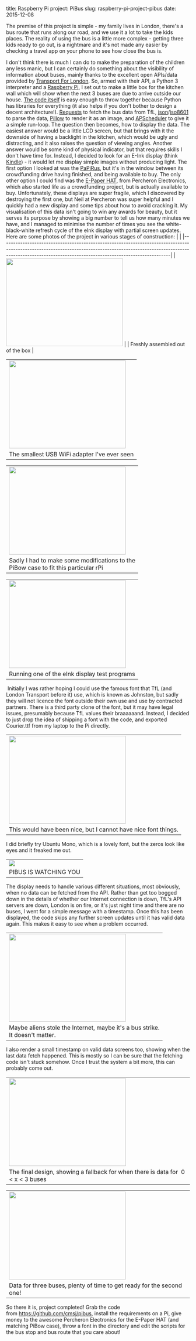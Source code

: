 title: Raspberry Pi project: PiBus
slug: raspberry-pi-project-pibus
date: 2015-12-08


The premise of this project is simple - my family lives in London, there's a bus route that runs along our road, and we use it a lot to take the kids places.
The reality of using the bus is a little more complex - getting three kids ready to go out, is a nightmare and it's not made any easier by checking a travel app on your phone to see how close the bus is.

I don't think there is much I can do to make the preparation of the children any less manic, but I can certainly do something about the visibility of information about buses, mainly thanks to the excellent open APIs/data provided by [Transport For London](https://tfl.gov.uk/info-for/open-data-users/).
So, armed with their API, a Python 3 interpreter and a [Raspberry Pi](https://www.raspberrypi.org/), I set out to make a little box for the kitchen wall which will show when the next 3 buses are due to arrive outside our house.
[The code itself](https://github.com/cmsj/pibus) is easy enough to throw together because Python has libraries for everything (it also helps if you don't bother to design a decent architecture!). [Requests](http://docs.python-requests.org/en/latest/) to fetch the bus data from TfL, [json](https://docs.python.org/3/library/json.html)/[iso8601](https://pypi.python.org/pypi/iso8601) to parse the data, [Pillow](https://python-pillow.github.io/) to render it as an image, and [APScheduler](https://apscheduler.readthedocs.org/en/latest/) to give it a simple run-loop.
The question then becomes, how to display the data. The easiest answer would be a little LCD screen, but that brings with it the downside of having a backlight in the kitchen, which would be ugly and distracting, and it also raises the question of viewing angles. Another answer would be some kind of physical indicator, but that requires skills I don't have time for. Instead, I decided to look for an E-Ink display (think [Kindle](https://kindle.amazon.com/)) - it would let me display simple images without producing light.
The first option I looked at was the [PaPiRus](https://www.kickstarter.com/projects/pisupply/papirus-the-epaper-screen-hat-for-your-raspberry-p), but it's in the window between its crowdfunding drive having finished, and being available to buy. The only other option I could find was the [E-Paper HAT](http://www.percheron-electronics.uk/shop/e-paper-hat/), from Percheron Electronics, which also started life as a crowdfunding project, but is actually available to buy.
Unfortunately, these displays are super fragile, which I discovered by destroying the first one, but Neil at Percheron was super helpful and I quickly had a new display and some tips about how to avoid cracking it.
My visualisation of this data isn't going to win any awards for beauty, but it serves its purpose by showing a big number to tell us how many minutes we have, and I managed to minimise the number of times you see the white-black-white refresh cycle of the eInk display with partial screen updates.
Here are some photos of the project in various stages of construction:
|                                                                                                                                                                                                                                    |
|------------------------------------------------------------------------------------------------------------------------------------------------------------------------------------------------------------------------------------|
| [<img src="http://2.bp.blogspot.com/-QxE9lMNZ0LA/Vmbd-ZdiM-I/AAAAAAAABJ0/rWJby-17kg8/s320/IMG_6856.JPG" width="320" height="240" />](http://2.bp.blogspot.com/-QxE9lMNZ0LA/Vmbd-ZdiM-I/AAAAAAAABJ0/rWJby-17kg8/s1600/IMG_6856.JPG) |
| Freshly assembled out of the box                                                                                                                                                                                                   |

|                                                                                                                                                                                                                                    |
|------------------------------------------------------------------------------------------------------------------------------------------------------------------------------------------------------------------------------------|
| [<img src="http://3.bp.blogspot.com/-FMNJfilcQiA/Vmbd-U_9LHI/AAAAAAAABJ8/aPX8QQyNbUA/s320/IMG_6857.JPG" width="320" height="240" />](http://3.bp.blogspot.com/-FMNJfilcQiA/Vmbd-U_9LHI/AAAAAAAABJ8/aPX8QQyNbUA/s1600/IMG_6857.JPG) |
| The smallest USB WiFi adapter I've ever seen                                                                                                                                                                                       |

<table>
<tbody>
<tr class="odd">
<td><a href="http://4.bp.blogspot.com/-JFevEkKVfWY/Vmbd-ZyLRHI/AAAAAAAABJ4/6zIdFnowxBQ/s1600/IMG_6858.JPG"><img src="http://4.bp.blogspot.com/-JFevEkKVfWY/Vmbd-ZyLRHI/AAAAAAAABJ4/6zIdFnowxBQ/s320/IMG_6858.JPG" width="320" height="240" /></a></td>
</tr>
<tr class="even">
<td>Sadly I had to make some modifications to the<br />
PiBow case to fit this particular rPi</td>
</tr>
</tbody>
</table>

|                                                                                                                                                                                                                                    |
|------------------------------------------------------------------------------------------------------------------------------------------------------------------------------------------------------------------------------------|
| [<img src="http://2.bp.blogspot.com/-TlzN7f0WSo4/Vmbd_slt11I/AAAAAAAABKM/wH_v99x5zOI/s320/IMG_6864.JPG" width="320" height="240" />](http://2.bp.blogspot.com/-TlzN7f0WSo4/Vmbd_slt11I/AAAAAAAABKM/wH_v99x5zOI/s1600/IMG_6864.JPG) |
| Running one of the eInk display test programs                                                                                                                                                                                      |

 Initially I was rather hoping I could use the famous font that TfL (and London Transport before it) use, which is known as Johnston, but sadly they will not licence the font outside their own use and use by contracted partners. There is a third party clone of the font, but it may have legal issues, presumably because TfL values their braaaaaand. Instead, I decided to just drop the idea of shipping a font with the code, and exported Courier.ttf from my laptop to the Pi directly.

|                                                                                                                                                                                                                                    |
|------------------------------------------------------------------------------------------------------------------------------------------------------------------------------------------------------------------------------------|
| [<img src="http://1.bp.blogspot.com/-gMsmRf-nciA/Vmbd_5_QMsI/AAAAAAAABKQ/x998LGpavUA/s320/IMG_6897.JPG" width="320" height="240" />](http://1.bp.blogspot.com/-gMsmRf-nciA/Vmbd_5_QMsI/AAAAAAAABKQ/x998LGpavUA/s1600/IMG_6897.JPG) |
| This would have been nice, but I cannot have nice font things.                                                                                                                                                                     |

I did briefly try Ubuntu Mono, which is a lovely font, but the zeros look like eyes and it freaked me out.

|                                                                                                                                                                                                                                                       |
|-------------------------------------------------------------------------------------------------------------------------------------------------------------------------------------------------------------------------------------------------------|
| [![](http://1.bp.blogspot.com/-Lo25lMieM84/VmbjXjCMfmI/AAAAAAAABLE/rVm4-80b0vg/s1600/Screenshot%2B2015-12-08%2B14.03.28.png)](http://1.bp.blogspot.com/-Lo25lMieM84/VmbjXjCMfmI/AAAAAAAABLE/rVm4-80b0vg/s1600/Screenshot%2B2015-12-08%2B14.03.28.png) |
| PIBUS IS WATCHING YOU                                                                                                                                                                                                                                 |

The display needs to handle various different situations, most obviously, when no data can be fetched from the API. Rather than get too bogged down in the details of whether our Internet connection is down, TfL's API servers are down, London is on fire, or it's just night time and there are no buses, I went for a simple message with a timestamp. Once this has been displayed, the code skips any further screen updates until it has valid data again. This makes it easy to see when a problem occurred.
<table>
<tbody>
<tr class="odd">
<td><a href="http://4.bp.blogspot.com/-p7P6uwowrWo/VmbeAe-0L4I/AAAAAAAABKY/OZm2eysWdAQ/s1600/IMG_7010.JPG"><img src="http://4.bp.blogspot.com/-p7P6uwowrWo/VmbeAe-0L4I/AAAAAAAABKY/OZm2eysWdAQ/s320/IMG_7010.JPG" width="320" height="240" /></a></td>
</tr>
<tr class="even">
<td>Maybe aliens stole the Internet, maybe it's a bus strike.<br />
It doesn't matter.</td>
</tr>
</tbody>
</table>

I also render a small timestamp on valid data screens too, showing when the last data fetch happened. This is mostly so I can be sure that the fetching code isn't stuck somehow. Once I trust the system a bit more, this can probably come out.

|                                                                                                                                                                                                                                    |
|------------------------------------------------------------------------------------------------------------------------------------------------------------------------------------------------------------------------------------|
| [<img src="http://2.bp.blogspot.com/-p0hx9zDklWw/VmbeBL08vWI/AAAAAAAABKo/YvtV2e9kKes/s320/IMG_7012.JPG" width="320" height="240" />](http://2.bp.blogspot.com/-p0hx9zDklWw/VmbeBL08vWI/AAAAAAAABKo/YvtV2e9kKes/s1600/IMG_7012.JPG) |
| The final design, showing a fallback for when there is data for  0 &lt; x &lt; 3 buses                                                                                                                                             |

|                                                                                                                                                                                                                                    |
|------------------------------------------------------------------------------------------------------------------------------------------------------------------------------------------------------------------------------------|
| [<img src="http://4.bp.blogspot.com/-xL33OieTago/VmbeBEhSrPI/AAAAAAAABKw/0tQRguImLeI/s320/IMG_7013.JPG" width="320" height="240" />](http://4.bp.blogspot.com/-xL33OieTago/VmbeBEhSrPI/AAAAAAAABKw/0tQRguImLeI/s1600/IMG_7013.JPG) |
| Data for three buses, plenty of time to get ready for the second one!                                                                                                                                                              |

So there it is, project completed! Grab the code from <https://github.com/cmsj/pibus>, install the requirements on a Pi, give money to the awesome Percheron Electronics for the E-Paper HAT (and matching PiBow case), throw a font in the directory and edit the scripts for the bus stop and bus route that you care about!
